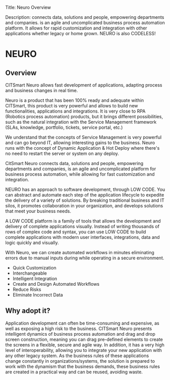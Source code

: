 Title: Neuro Overview

Description: connects data, solutions and people, empowering departments and companies. is an agile and uncomplicated business process automation platform. It allows for rapid customization and integration with other applications whether legacy or home grown. NEURO is also CODELESS!

# NEURO 

## Overview 

CITSmart Neuro allows fast development of applications, adapting process and business changes in real time.

Neuro is a product that has been 100% ready and adequate within CITSmart, this product is very powerful and allows to build new functionalities, applications and integrations. It is very close to RPA (Robotics process automation) products, but it brings different possibilities, such as the natural integration with the Service Management framework (SLAs, knowledge, portfolio, tickets, service portal, etc.)

We understand that the concepts of Service Management is very powerful and can go beyond IT, allowing interesting gains to the business. Neuro runs with the concept of Dynamic Application & Hot Deploy where there's no need to restart the server or system on any deploy.

CitSmart Neuro connects data, solutions and people, empowering departments and companies, is an agile and uncomplicated platform for business process automation, while allowing for fast customization and integration.

NEURO has an approach to software development, through LOW CODE. You can abstract and automate each step of the application lifecycle to expedite the delivery of a variety of solutions. By breaking traditional business and IT silos, it promotes collaboration in your organization, and develops solutions that meet your business needs.

A LOW CODE platform is a family of tools that allows the development and delivery of complete applications visually. Instead of writing thousands of rows of complex code and syntax, you can use LOW CODE to build complete applications with modern user interfaces, integrations, data and logic quickly and visually.

With Neuro, we can create automated workflows in minutes eliminating errors due to manual inputs during while operating in a secure environment.

 -  Quick Customization
 -  Interchangeable
 -  Intelligent Integration
 -  Create and Design Automated Workflows
 -  Reduce Risks
 -  Eliminate Incorrect Data

## Why adopt it? 


Application development can often be time-consuming and expensive, as well as
exposing a high risk to the business. CITSmart Neuro presents intelligent
dynamics of business process automation and drag and drop screen construction,
meaning you can drag pre-defined elements to create the screens in a flexible,
secure and agile way. In addition, it has a very high level of interoperability,
allowing you to integrate your new application with any other legacy system. As
the business rules of these applications change constantly in
organizations/systems, the solution is prepared to work with the dynamism that
the business demands, these business rules are created in a practical way and
can be reused, avoiding waste.

<!-- !!! tip "About"
    <b>Updated:</b>12/31/2018 - Andre Luiz de Oliveira Fernandes
